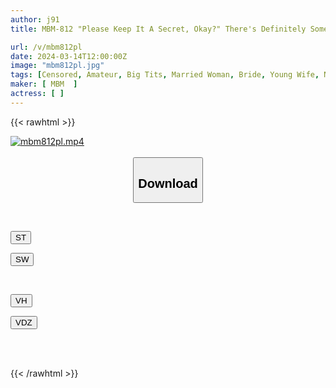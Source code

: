 ```yaml
---
author: j91
title: MBM-812 "Please Keep It A Secret, Okay?" There's Definitely Someone You Know... Accidentally Picked Up, Carried Away, And Having Sex... Unexpected AV Leaked - Neighborhood Wife With Evil 12 People, 240 Minutes 5

url: /v/mbm812pl
date: 2024-03-14T12:00:00Z
image: "mbm812pl.jpg"
tags: [Censored, Amateur, Big Tits, Married Woman, Bride, Young Wife, Nampa, 4HR+	]
maker: [ MBM  ]
actress: [ ]
---
```



{{< rawhtml >}}

<div class="video" data-videoid="Y6QgaZagwKSvD8D">
    <a href="javascript:;">
        <img src="/v/mbm812pl/mbm812pl.jpg" width="WIDTH" height="HEIGHT" alt="mbm812pl.mp4" loading="lazy">
    </a>
</div>

<script type="text/javascript" src="https://j91.asia/asset/on-demand-st.js"></script>

<br>
  <link rel="stylesheet" href="https://j91.asia/asset/bs5.css">
  
  <center>
  <button class="btn btn-primary" type="button" data-bs-toggle="collapse" data-bs-target=".multi-collapse" aria-expanded="false" aria-controls="multiCollapseExample1 multiCollapseExample2"><h2>Download</h2></button></center>
</p>
<div class="row">
  <div class="col">
    <div class="collapse multi-collapse" id="multiCollapseExample1">
      <div class="card card-body">
	      	      <br>
<div class="buttons">  
<p><a href="https://streamtape.to/v/Y6QgaZagwKSvD8D" target="_blank"><button class="btn-hover color-3"><i class="fa fa-download"></i> ST</button></a></p>
<p><a href="https://asnwish.com/e9znq558u66m" target="_blank"><button class="btn-hover color-2"><i class="fa fa-download"></i> SW</button></a></p></div>
    </div>
  </div>
</div>
  <div class="col">
    <div class="collapse multi-collapse" id="multiCollapseExample2">
      <div class="card card-body">
	      <br>
<div class="buttons">
<p><a href="https://vidhidevip.com/f/vbwxtiw81ecz"><button class="btn-hover color-9"><i class="fa fa-download"></i> VH</button></a></p>
<p><a href="https://vidoza.net/d4i23fdq1sg8"><button class="btn-hover color-8"><i class="fa fa-download"></i> VDZ</button></a></p></div>
<br><br>
      </div>
    </div>
  </div>
</div>

{{< /rawhtml >}}